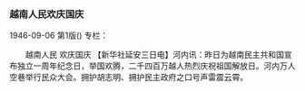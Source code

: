 ### 越南人民欢庆国庆

1946-09-06
第1版()
专栏：

　　越南人民
    欢庆国庆
    【新华社延安三日电】河内讯：昨日为越南民主共和国宣布独立一周年纪念日，举国欢腾，二千四百万越人热烈庆祝祖国解放日。河内万人空巷举行民众大会。拥护胡志明、拥护民主政府之口号声雷震云霄。
